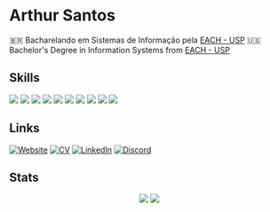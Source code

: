 # Arthur Santos
🇧🇷 Bacharelando em Sistemas de Informação pela [EACH - USP](https://www.each.usp.br/) 
🇺🇸 Bachelor's Degree in Information Systems from [EACH - USP](https://www.each.usp.br/)  
 
## Skills
<div align="left">
<img src="https://img.shields.io/badge/HTML5-E34F26?style=for-the-badge&logo=html5&logoColor=&color=1c1c24"/>
<img src="https://img.shields.io/badge/CSS3-1572B6?style=for-the-badge&logo=css3&logoColor=auto&color=1c1c24"/>
<img src="https://img.shields.io/badge/JavaScript-F7DF1E?style=for-the-badge&logo=javascript&logoColor=auto&color=1c1c24"/>
<img src="https://img.shields.io/badge/Java-%23ED8B00.svg?style=for-the-badge&logo=openjdk&logoColor=auto&color=1c1c24"/>
<img src="https://img.shields.io/badge/C-00599C?style=for-the-badge&logo=c&logoColor=auto&color=1c1c24"/>
<img src="https://img.shields.io/badge/Python-3670A0?style=for-the-badge&logo=python&logoColor=auto&color=1c1c24"/>
<img src="https://img.shields.io/badge/SQL-FFFFFF?style=for-the-badge&logo=oracle&logoColor=auto&color=1c1c24"/>
<img src="https://img.shields.io/badge/GIT-E44C30?style=for-the-badge&logo=git&logoColor=auto&color=1c1c24"/>
<img src="https://img.shields.io/badge/Vscode-007ACC?style=for-the-badge&logo=visual-studio-code&logoColor=auto&color=1c1c24"/>
<img src="https://img.shields.io/badge/Android-3DDC84?style=for-the-badge&logo=android&logoColor=auto&color=1c1c24"/>
</div>

## Links

[![Website](https://img.shields.io/badge/-Website-000?style=for-the-badge&logo=microsoft-outlook&logoColor=auto&color=1c1c24)](#) 
[![CV](https://img.shields.io/badge/-CV-000?style=for-the-badge&logo=microsoft-outlook&logoColor=auto&color=1c1c24)](#) 
[![LinkedIn](https://img.shields.io/badge/LinkedIn-0A66C2?style=for-the-badge&logo=linkedin&logoColor=auto&color=1c1c24)](https://www.linkedin.com/in/arthur-santos-3737b8261/) 
[![Discord](https://img.shields.io/badge/Discord-7289DA?style=for-the-badge&logo=discord&logoColor=auto&color=1c1c24)](https://discord.com/channels/@art.hurr_/)

## Stats
<div align="center">
  <img src="https://github-readme-stats-git-masterrstaa-rickstaa.vercel.app/api/top-langs/?username=ArthurJos04&theme=tokyonight&show_icons=true" style="display: inline-block;"/>
  <img src="https://streak-stats.demolab.com?user=ArthurJos04&theme=tokyonight&mode=weekly" style="display: inline-block;"/>
</div>
